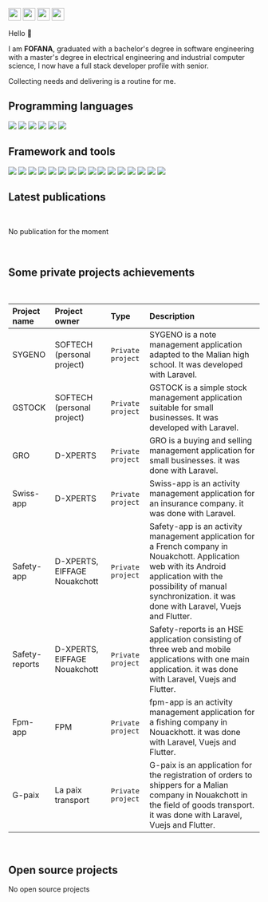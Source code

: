 
<p>

<a href="https://www.twitter.com/Fofbaky" target="_blank"><img src="https://img.shields.io/badge/twitter-%231DA1F2.svg?&style=for-the-badge&logo=twitter&logoColor=white" height=25></a> <a href="https://www.linkedin.com/in/fofana-bakary-695b99173" target="_blank"><img src="https://img.shields.io/badge/linkedin-%230077B5.svg?&style=for-the-badge&logo=linkedin&logoColor=white" height=25></a> <a href="https://medium.com/@fofbaky" target="_blank"><img src="https://img.shields.io/badge/medium-%2312100E.svg?&style=for-the-badge&logo=medium&logoColor=white" height=25></a> <a href="https://dev.to/fofana12" target="_blank"><img src="https://img.shields.io/badge/DEV.TO-%230A0A0A.svg?&style=for-the-badge&logo=dev-dot-to&logoColor=white" height=25></a></p>


Hello 👋

I am **FOFANA**, graduated with a bachelor's degree in software engineering with a master's degree in electrical engineering and industrial computer science, I now have a full stack developer profile with senior.

Collecting needs and delivering is a routine for me.


## Programming languages

![](https://img.shields.io/badge/HTML5-E34F26?style=for-the-badge&logo=html5&logoColor=white)
![](https://img.shields.io/badge/CSS3-1572B6?style=for-the-badge&logo=css3&logoColor=white)
![](https://img.shields.io/badge/PHP-777BB4?style=for-the-badge&logo=php&logoColor=white)
![](https://img.shields.io/badge/JavaScript-323330?style=for-the-badge&logo=javascript&logoColor=F7DF1E)
![](https://img.shields.io/badge/Python-14354C?style=for-the-badge&logo=python&logoColor=white)
![](https://img.shields.io/badge/Dart-0175C2?style=for-the-badge&logo=dart&logoColor=white)

## Framework and tools

![](https://img.shields.io/badge/Markdown-000000?style=for-the-badge&logo=markdown&logoColor=white)
![](https://img.shields.io/badge/Express.js-404D59?style=for-the-badge)
![](https://img.shields.io/badge/Vue.js-35495E?style=for-the-badge&logo=vue.js&logoColor=4FC08D)
![](https://img.shields.io/badge/Bootstrap-563D7C?style=for-the-badge&logo=bootstrap&logoColor=white)
![](https://img.shields.io/badge/jQuery-0769AD?style=for-the-badge&logo=jquery&logoColor=white)
![](https://img.shields.io/badge/Django-092E20?style=for-the-badge&logo=django&logoColor=white)
![](https://img.shields.io/badge/Laravel-FF2D20?style=for-the-badge&logo=laravel&logoColor=white)
![](https://img.shields.io/badge/Flask-000000?style=for-the-badge&logo=flask&logoColor=white)
![](https://img.shields.io/badge/Flutter-02569B?style=for-the-badge&logo=flutter&logoColor=white)
![](https://img.shields.io/badge/MySQL-00000F?style=for-the-badge&logo=mysql&logoColor=white)
![](https://img.shields.io/badge/PostgreSQL-316192?style=for-the-badge&logo=postgresql&logoColor=white)
![](https://img.shields.io/badge/SQLite-07405E?style=for-the-badge&logo=sqlite&logoColor=white)
![](https://img.shields.io/badge/Netlify-00C7B7?style=for-the-badge&logo=netlify&logoColor=white)
![](https://img.shields.io/badge/Heroku-430098?style=for-the-badge&logo=heroku&logoColor=white)
![](https://img.shields.io/badge/Amazon_AWS-232F3E?style=for-the-badge&logo=amazon-aws&logoColor=white)
![](https://img.shields.io/badge/Git-333333?&style=for-the-badge&logo=git&logoColor=red)

## Latest publications

<br>

No publication for the moment

<br>

## Some private projects achievements
<br>

| Project name      | Project owner | Type         | Description            |
| :---------------- | :------------ | :----------- | :-----------------------
| SYGENO | SOFTECH (personal project) | `Private project `| SYGENO is a note management application adapted to the Malian high school. It was developed with Laravel.|
| GSTOCK | SOFTECH (personal project) |`Private project `| GSTOCK is a simple stock management application suitable for small businesses. It was developed with Laravel.|
| GRO | D-XPERTS |`Private project `| GRO is a buying and selling management application for small businesses. it was done with Laravel.|
| Swiss-app | D-XPERTS |`Private project `| Swiss-app is an activity management application for an insurance company. it was done with Laravel.|
| Safety-app | D-XPERTS, EIFFAGE Nouakchott |`Private project `| Safety-app is an activity management application for a French company in Nouakchott. Application web with its Android application with the possibility of manual synchronization. it was done with Laravel, Vuejs and Flutter.|
| Safety-reports | D-XPERTS, EIFFAGE Nouakchott |`Private project `| Safety-reports is an HSE application consisting of three web and mobile applications with one main application. it was done with Laravel, Vuejs and Flutter.|
| Fpm-app | FPM |`Private project `| fpm-app is an activity management application for a fishing company in Nouackhott. it was done with Laravel, Vuejs and Flutter.|
| G-paix | La paix transport |`Private project `| G-paix is an application for the registration of orders to shippers for a Malian company in Nouakchott in the field of goods transport. it was done with Laravel, Vuejs and Flutter.|
<br>

## Open source projects

No open source projects 